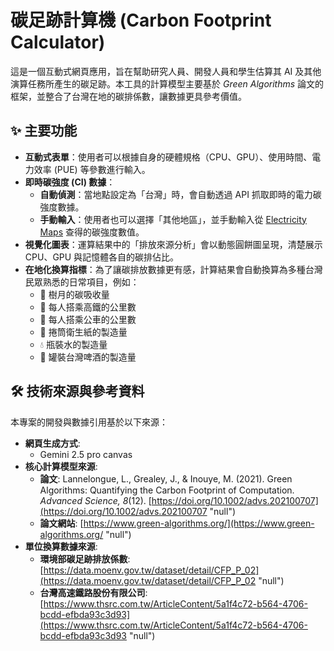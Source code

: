 # 碳足跡計算機 (Carbon Footprint Calculator)

這是一個互動式網頁應用，旨在幫助研究人員、開發人員和學生估算其 AI 及其他演算任務所產生的碳足跡。本工具的計算模型主要基於 _Green Algorithms_ 論文的框架，並整合了台灣在地的碳排係數，讓數據更具參考價值。
## ✨ 主要功能
- **互動式表單**：使用者可以根據自身的硬體規格（CPU、GPU）、使用時間、電力效率 (PUE) 等參數進行輸入。
- **即時碳強度 (CI) 數據**：
    - **自動偵測**：當地點設定為「台灣」時，會自動透過 API 抓取即時的電力碳強度數據。
    - **手動輸入**：使用者也可以選擇「其他地區」，並手動輸入從 [Electricity Maps](https://app.electricitymaps.com/map "null") 查得的碳強度數值。
- **視覺化圖表**：運算結果中的「排放來源分析」會以動態圓餅圖呈現，清楚展示 CPU、GPU 與記憶體各自的碳排佔比。
- **在地化換算指標**：為了讓碳排放數據更有感，計算結果會自動換算為多種台灣民眾熟悉的日常項目，例如：
    - 🌳 樹月的碳吸收量
    - 🚄 每人搭乘高鐵的公里數
    - 🚌 每人搭乘公車的公里數
    - 🧻 捲筒衛生紙的製造量
    - 💧 瓶裝水的製造量
    - 🍺 罐裝台灣啤酒的製造量
## 🛠️ 技術來源與參考資料
本專案的開發與數據引用基於以下來源：
- **網頁生成方式**:
    - Gemini 2.5 pro canvas
- **核心計算模型來源**:
    - **論文**: Lannelongue, L., Grealey, J., & Inouye, M. (2021). Green Algorithms: Quantifying the Carbon Footprint of Computation. _Advanced Science, 8_(12). [https://doi.org/10.1002/advs.202100707](https://doi.org/10.1002/advs.202100707 "null")
    - **論文網站**: [https://www.green-algorithms.org/](https://www.green-algorithms.org/ "null")
- **單位換算數據來源**:
    - **環境部碳足跡排放係數**: [https://data.moenv.gov.tw/dataset/detail/CFP_P_02](https://data.moenv.gov.tw/dataset/detail/CFP_P_02 "null")
    - **台灣高速鐵路股份有限公司**: [https://www.thsrc.com.tw/ArticleContent/5a1f4c72-b564-4706-bcdd-efbda93c3d93](https://www.thsrc.com.tw/ArticleContent/5a1f4c72-b564-4706-bcdd-efbda93c3d93 "null")
